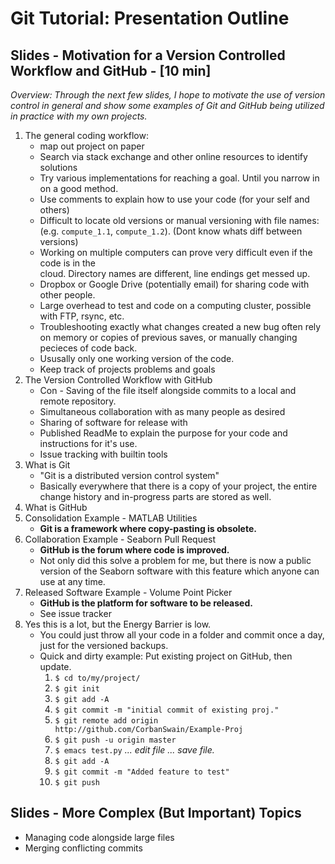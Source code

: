 # Git Tutorial: Presentation Outline

## Slides - Motivation for a Version Controlled Workflow and GitHub - [10 min]

*Overview: Through the next few slides, I hope to motivate the use of version
control in general and show some examples of Git and GitHub being utilized
in practice with my own projects.*

1. The general coding workflow:
   *  map out project on paper
   *  Search via stack exchange and other online resources to identify solutions
   *  Try various implementations for reaching a goal. Until you narrow in on a
      good method.
   *  Use comments to explain how to use your code (for your self and others)
   *  Difficult to locate old versions or manual versioning with file names:      
      (e.g. `compute_1.1`, `compute_1.2`). (Dont know whats diff between versions)
   *  Working on multiple computers can prove very difficult even if the code is in the   
      cloud. Directory names are different, line endings get messed up.
   *  Dropbox or Google Drive (potentially email) for sharing code with other people.
   *  Large overhead to test and code on a computing cluster, possible with FTP, rsync, etc.
   *  Troubleshooting exactly what changes created a new bug often rely on memory or
      copies of previous saves, or manually changing pecieces of code back.
   *  Ususally only one working version of the code.
   *  Keep track of projects problems and goals
1. The Version Controlled Workflow with GitHub
   *  Con - Saving of the file itself alongside commits to a local and remote repository.
   *  Simultaneous collaboration with as many people as desired
   *  Sharing of software for release with
   *  Published ReadMe to explain the purpose for your code and instructions for
      it's use.
   *  Issue tracking with builtin tools
1. What is Git
   *  "Git is a distributed version control system"
   *  Basically everywhere that there is a copy of your project, the entire
      change history and in-progress parts are stored as well.
1. What is GitHub
1. Consolidation Example - MATLAB Utilities
   * __Git is a framework where copy-pasting is obsolete.__
1. Collaboration Example - Seaborn Pull Request
   * __GitHub is the forum where code is improved.__
   * Not only did this solve a problem for me, but there is now a public
     version of the Seaborn software with this feature which anyone can use at
     any time.
1. Released Software Example - Volume Point Picker
   * __GitHub is the platform for software to be released.__
   * See issue tracker
1. Yes this is a lot, but the Energy Barrier is low.
   * You could just throw all your code in a folder and commit once a day,
     just for the versioned backups.
   * Quick and dirty example: Put existing project on GitHub, then update.
     1. `$ cd to/my/project/`
     1. `$ git init`
     1. `$ git add -A`
     1. `$ git commit -m "initial commit of existing proj."`
     1. `$ git remote add origin http://github.com/CorbanSwain/Example-Proj`
     1. `$ git push -u origin master`
     1. `$ emacs test.py` *... edit file ... save file.*
     1. `$ git add -A`
     1. `$ git commit -m "Added feature to test"`
     1. `$ git push`


## Slides - More Complex (But Important) Topics
* Managing code alongside large files
* Merging conflicting commits
